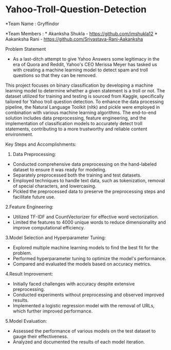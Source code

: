 # Yahoo-Troll-Question-Detection

*Team Name : Gryffindor

*Team Members : 
    * Akanksha Shukla - https://github.com/imshukla12
    * Aakanksha Rani - https://github.com/Srivastava-Rani-Aakanksha


Problem Statement
* As a last-ditch attempt to give Yahoo Answers some legitimacy in the era of Quora and Reddit, Yahoo's CEO Merissa Meyer has tasked us with creating a machine learning model to detect spam and troll questions so that they can be removed.

This project focuses on binary classification by developing a machine learning model to determine whether a given statement is a troll or not. The dataset utilized for training and testing is sourced from Kaggle, specifically tailored for Yahoo troll question detection. To enhance the data processing pipeline, the Natural Language Toolkit (nltk) and pickle were employed in combination with various machine learning algorithms. The end-to-end solution includes data preprocessing, feature engineering, and the implementation of classification models to accurately detect troll statements, contributing to a more trustworthy and reliable content environment.

Key Steps and Accomplishments:

1. Data Preprocessing:
  * Conducted comprehensive data preprocessing on the hand-labeled dataset to ensure it was ready for modeling.
  * Separately preprocessed both the training and test datasets.
  * Employed techniques to handle text data, such as tokenization, removal of special characters, and lowercasing.
  * Pickled the preprocessed data to preserve the preprocessing steps and facilitate future use.

2.Feature Engineering:
  * Utilized TF-IDF and CountVectorizer for effective word vectorization.
  * Limited the features to 4000 unique words to reduce dimensionality and improve computational efficiency.

3.Model Selection and Hyperparameter Tuning:
  * Explored multiple machine learning models to find the best fit for the problem.
  * Performed hyperparameter tuning to optimize the model's performance.
  * Compared and evaluated the models based on accuracy metrics.

4.Result Improvement:
  * Initially faced challenges with accuracy despite extensive preprocessing.
  * Conducted experiments without preprocessing and observed improved results.
  * Implemented a logistic regression model with the removal of URLs, which further improved performance.

5.Model Evaluation:
  * Assessed the performance of various models on the test dataset to gauge their effectiveness.
  * Analyzed and documented the results of each model iteration.


